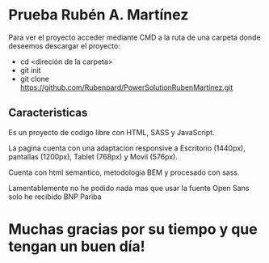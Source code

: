 # Prueba Rubén A. Martínez

Para ver el proyecto acceder mediante CMD a la ruta de una carpeta donde deseemos descargar el proyecto:
- cd <direción de la carpeta>
- git init
- git clone https://github.com/Rubenpard/PowerSolutionRubenMartinez.git 

## Caracteristicas

Es un proyecto de codigo libre con HTML, SASS y JavaScript.


La pagina cuenta con una adaptacion responsive a Escritorio (1440px), pantallas (1200px), Tablet (768px) y Movil (576px).

Cuenta con html semantico, metodologia BEM y procesado con sass.

Lamentablemente no he podido nada mas que usar la fuente Open Sans solo he recibido BNP Pariba

# Muchas gracias por su tiempo y que tengan un buen día!
